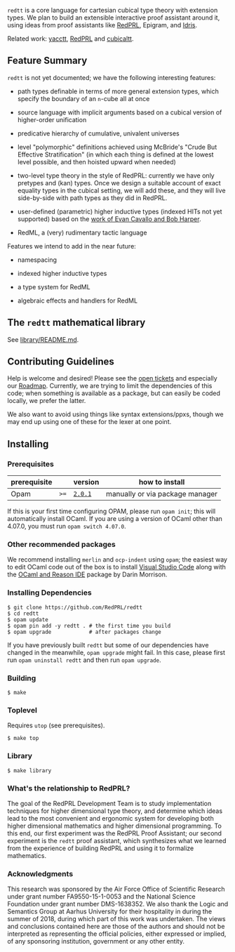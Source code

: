 `redtt` is a core language for cartesian cubical type theory with extension
types. We plan to build an extensible interactive proof assistant around it,
using ideas from proof assistants like [RedPRL](https://www.redprl.org),
Epigram, and [Idris](https://www.idris-lang.org/).

Related work: [yacctt](https://github.com/mortberg/yacctt/), [RedPRL](https://www.redprl.org)
and [cubicaltt](https://github.com/mortberg/cubicaltt).

## Feature Summary

`redtt` is not yet documented; we have the following interesting features:

- path types definable in terms of more general extension types, which specify
  the boundary of an `n`-cube all at once

- source language with implicit arguments based on a cubical version of
  higher-order unification

- predicative hierarchy of cumulative, univalent universes

- level "polymorphic" definitions achieved using McBride's "Crude But Effective
  Stratification" (in which each thing is defined at the lowest level possible,
  and then hoisted upward when needed)

- two-level type theory in the style of RedPRL: currently we have only pretypes
  and (kan) types. Once we design a suitable account of exact equality types in
  the cubical setting, we will add these, and they will live side-by-side with
  path types as they did in RedPRL.

- user-defined (parametric) higher inductive types (indexed HITs not yet supported)
  based on the [work of Evan Cavallo and Bob Harper](https://arxiv.org/abs/1801.01568).

- RedML, a (very) rudimentary tactic language


Features we intend to add in the near future:

- namespacing

- indexed higher inductive types

- a type system for RedML

- algebraic effects and handlers for RedML


## The `redtt` mathematical library

See [library/README.md](library/README.md).


## Contributing Guidelines

Help is welcome and desired! Please see the [open
tickets](https://github.com/jonsterling/cubical-experiment/issues) and
especially our
[Roadmap](https://github.com/jonsterling/cubical-experiment/projects/2).
Currently, we are trying to limit the dependencies of this code; when something
is available as a package, but can easily be coded locally, we prefer the
latter.

We also want to avoid using things like syntax extensions/ppxs, though we may
end up using one of these for the lexer at one point.


## Installing

### Prerequisites

| prerequisite |      | version                                                                | how to install                  |
| ------------ | ---- | :--------------------------------------------------------------------- | ------------------------------- |
| Opam         | `>=` | [`2.0.1`](https://github.com/ocaml/opam/releases/tag/2.0.1)            | manually or via package manager |

If this is your first time configuring OPAM, please run `opam init`; this will
automatically install OCaml. If you are using a version of OCaml other than
4.07.0, you must run `opam switch 4.07.0`.

### Other recommended packages

We recommend installing `merlin` and `ocp-indent` using `opam`; the easiest way to edit
OCaml code out of the box is to install [Visual Studio
Code](https://code.visualstudio.com/?wt.mc_id=adw-brand&gclid=EAIaIQobChMImd3JoKeL2wIVUlmGCh1lHAQ1EAAYASAAEgLUxPD_BwE)
along with the [OCaml and Reason
IDE](https://marketplace.visualstudio.com/items?itemName=freebroccolo.reasonml)
package by Darin Morrison.

### Installing Dependencies

```
$ git clone https://github.com/RedPRL/redtt
$ cd redtt
$ opam update
$ opam pin add -y redtt . # the first time you build
$ opam upgrade            # after packages change
```

If you have previously built `redtt` but some of our dependencies have changed
in the meanwhile, `opam upgrade` might fail. In this case, please first run
`opam uninstall redtt` and then run `opam upgrade`.

### Building

```
$ make
```

### Toplevel

Requires `utop` (see prerequisites).

```
$ make top
```

### Library

```
$ make library
```


### What's the relationship to RedPRL?
The goal of the RedPRL Development Team is to study implementation techniques for higher dimensional type theory, and determine which ideas lead to the most convenient and ergonomic system for developing both higher dimensional mathematics and higher dimensional programming. To this end, our first experiment was the RedPRL Proof Assistant; our second experiment is the `redtt` proof assistant, which synthesizes what we learned from the experience of building RedPRL and using it to formalize mathematics.


### Acknowledgments

This research was sponsored by the Air Force Office of Scientific Research under grant number FA9550-15-1-0053 and the National Science Foundation under grant number DMS-1638352. We also thank the Logic and Semantics Group at Aarhus University for their hospitality in during the summer of 2018, during which part of this work was undertaken. The views and conclusions contained here are those of the authors and should not be interpreted as representing the official policies, either expressed or implied, of any sponsoring institution, government or any other entity.
